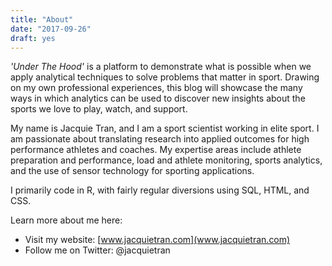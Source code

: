```yaml
---
title: "About"
date: "2017-09-26"
draft: yes
---
```


_'Under The Hood'_ is a platform to demonstrate what is possible when we apply analytical techniques to solve problems that matter in sport. Drawing on my own professional experiences, this blog will showcase the many ways in which analytics can be used to discover new insights about the sports we love to play, watch, and support.

My name is Jacquie Tran, and I am a sport scientist working in elite sport. I am passionate about translating research into applied outcomes for high performance athletes and coaches. My expertise areas include athlete preparation and performance, load and athlete monitoring, sports analytics, and the use of sensor technology for sporting applications.

I primarily code in R, with fairly regular diversions using SQL, HTML, and CSS.

Learn more about me here:

- Visit my website: [www.jacquietran.com](www.jacquietran.com)
- Follow me on Twitter: @jacquietran